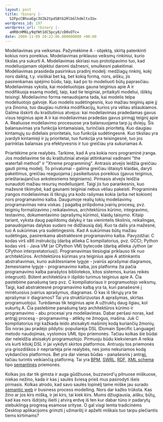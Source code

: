 ```yaml
---
layout: post
title: !binary |-
  S2FpcCBhxaEgc3V2b2tpdSBtb2RlbGlhdmltxIU=
wordpress_id: 197
wordpress_url: !binary |-
  aHR0cHM6Ly9qYWt1dC5pcy8/cD0xOTc=
date: 2008-11-09 20:22:06.000000000 +00:00
---
```

Modeliavimas yra veiksmas. Pažymėkime A - objektą, skirtą patenkinti kokius nors poreikius. Modeliavimas priklauso veiksmų rinkiniui, kurio tikslas yra sukurti A. Modeliavimas skiriasi nuo prototipavimo tuo, kad modeliuojamam objektui daromi dažnesni, smulkesni pakeitimai. Modeliavimas prasideda pasirinkus pradinį modelį: medžiagų rinkinį, kokį nors daiktą, t.y. visiškai bet ką, bet kokią formą, nors, aišku, jis pasirenkamas spėjimo būdu, taip, kad po to modeliuoti būtų paprasčiau. Modeliavimas vyksta, kai modeliuotojas gauna teiginius apie A ir modifikuoja esamą modelį, taip, kad tie teiginiai, pritaikyti modeliui, išliktų teisingi. Modeliavimo forma nenaudojama tada, kai modelis telpa modeliuotojo galvoje. Kuo modelis sudėtingesnis, kuo mažiau teiginių apie jį yra žinoma, tuo daugiau nutinka modifikacijų, kurios yra vėliau atšaukiamos. Galima išskirti du kraštutinius atvejus: kai modeliavimas pradedamas gavus visus teiginius apie A ir kai modeliavimas pradedas gavus pirmąjį teiginį apie A. Realiuose modeliavimo procesuose yra balansuojama tarp jų dviejų. Šis balansavimas yra funkcija kintamaisiais, turinčiais prioritetą. Kuo daugiau kintamųjų su dideliais prioritetais, tuo funkcija sudėtingesnė. Kuo tiksliau yra įvardyti kintamieji ir jų prioritetai, tuo funkcija yra teisingesnė, tuo jos parinktas balansas yra efektyvesnis ir tuo greičiau yra sukuriamas A.

Priartėkime prie realybės. Tarkime, kad A yra kokia nors programinė įranga. Jos modeliavime tie du kraštutiniai atvejai atitinkamai vadinami "the waterfall method" ir "Xtreme programming". Antrasis atvejis leidžia greičiau gauti pirmą modelį. To privalumai - galima greičiau ištaisyti klaidas, daryti pakeitimus, greičiau reaguojama į pasikeitusius poreikius (gavus teiginius, prieštaraujančius ankstesniems teiginiams). Pirmasis atvejis leidžia sunaudoti mažiau resursų modeliuojant. Taigi jis tuo parankesnis, kuo mažesnė tikimybė, kad gaunami teiginiai nebus vėliau pakeisti. Programinės įrangos modeliavimas iš tikrųjų yra kodo rašymas kokia (arba net kokiom) nors programavimo kalba. Daugumoje realių tokių modeliavimų programavimas nėra viskas. Į pagalbą prilipdoma įvairių procesų, pvz. teiginių formalizavimo į reikalavimus, architektūros kūrimo, integravimo, testavimo, dokumentavimo (aprašymų kūrimo), klaidų taisymo. Kitaip tariant, vyksta daug papildomų dalykų ir tas vienintelis tikslinis, reikalingas, panaudojamas dalykas sudaro ne didžiausią dalį. Kuo ta dalis yra mažesnė, tuo A sukūrimas yra sudėtingesnis. Kad A sukūrimas būtų mažiau sudėtingas, pasirenkama abstraktesnė programavimo kalba. Pavyzdžiai: C kodas virš x86 instrukcijų (darbą atlieka C kompiliatorius, pvz. GCC); Python kodas virš - Java VM (ar CPython VM) bytecode (darbą atlieka Jython (ar CPython interpretatorius)). Programavimas tiesiogiai priklauso tik nuo architektūros. Architektūros kūrimas yra teiginius apie A atitinkantis abstrahavimas, kurio aukštesniame lygyje - įvairūs aprašymai diagramos, žemesniame lygyje - programavimo kalba, jos platforma (ta pačia programavimo kalba parašytos bibliotekos, kitos sistemos, kurias reikės integruoti). Būtent architektūra ir išpildo turimus teiginius apie A. Čia pastebime panašumą tarp pvz. C kompiliatoriaus ir programuotojo veiksmų. Taigi, kad abstraktesnė programavimo kalbą yra ta, kuri panašesnė į minėtuosius įvairius aprašymus, diagramas. O kas iš tikrųjų yra tie aprašymai ir diagramos? Tai yra struktūrizuotas A aprašymas, skirtas programuotojui. Turėdamas tik teiginius apie A užtruktų daug ilgiau, kol sukurtų A. Čia pastebime panašumą tarp architektūros kūrimo ir programavimo - abu procesai yra modeliavimas. Dabar peršasi noras, kad antrąjį procesą - programavimą - atliktų ne žmogus, mašina. Juk C kompiliatorius irgi kažkada leido atsisakyti mašininį kodą kuriančių žmonių. Šis noras jau pradėjo pildytis: populiarėja DSL (Domain Specific Language) metodo naudojimas, vystomos UML tipo priemonės. Tačiau kolkas šie būdai dar neleidžia atsisakyti programuotojo. Pirmuoju būdu kiekvienam A reikia vis kurti kitokį DSL ir jai vykdyti skirtos platformos. Antruoju tos priemonės yra griozdiškos ir nepriartėja prie realybės, nes joms nekuriamos kodą vykdančios platformos. Bet yra dar vienas būdas - panašesnis į antrąjį, tačiau turintis veikiančią platformą. Tai yra <a href="http://en.wikipedia.org/wiki/Business_Process_Modeling">BPM</a>, <a href="http://en.wikipedia.org/wiki/Semantic_Web_Rule_Language">SWRL</a>, <a href="http://en.wikipedia.org/wiki/Rdf">RDF</a>, <a href="http://en.wikipedia.org/wiki/Xml_schema">XML schema</a> tipo <a href="http://en.wikipedia.org/wiki/Semantic_Web_Stack">semantinės</a> priemonės.

Kolkas jos dar tik gimsta ir auga gūdžiuose, buzzword'ų pilnuose miškuose, niekas nežino, kada ir kas į saulės šviesą prieš mus pasirodyti išeis pirmasis. Kolkas atrodo, kad savo saulės lopinėlį tame miške jau surado <a href="http://en.wikipedia.org/wiki/Semantic_web">semantic web</a> ir business process modelling. Nors dar kažko trūksta. Kas žino ar jos kirs mišką, ir jei kirs, tai kiek kirs. Mums džiugiausia, aišku, būtų, kad kas nors išdrįstų išeiti į atvirą erdvę iš ten kur dabar tūno ir padarytų stebuklingą progresą esamose srityse. O gal visgi lemta tradicinėms Desktop aplikacijoms grimzti į užmarštį ir apželti miškais tuo tarpu plečiantis tiems kirtimams?
